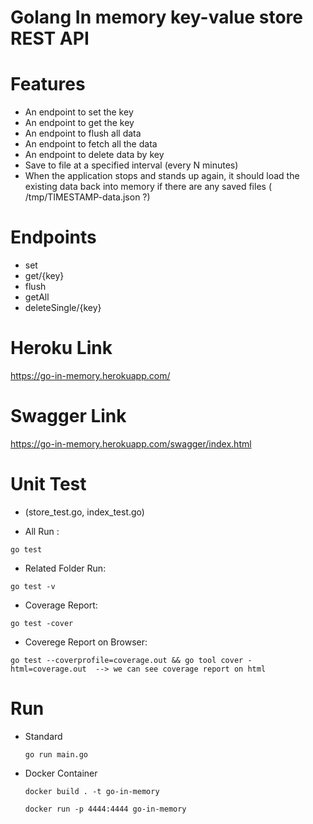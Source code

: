 
# Golang In memory key-value store REST API

# Features
+ An endpoint to set the key
+ An endpoint to get the key
+ An endpoint to flush all data
+ An endpoint to fetch all the data
+ An endpoint to delete data by key
+ Save to file at a specified interval (every N minutes)
+ When the application stops and stands up again, it should load the existing data back into memory if there are any saved files ( /tmp/TIMESTAMP-data.json ?)

# Endpoints
+ set
+ get/{key}
+ flush
+ getAll
+ deleteSingle/{key}

# Heroku Link

https://go-in-memory.herokuapp.com/

# Swagger Link
 
https://go-in-memory.herokuapp.com/swagger/index.html

# Unit Test
+ (store_test.go, index_test.go)

+ All Run :
 
 ```
go test
 ```
 
+ Related Folder Run:
 ``` 
go test -v
 ```
 

+ Coverage Report:
 ```
go test -cover
 ```
 
+ Coverege Report on Browser:
```
go test --coverprofile=coverage.out && go tool cover -html=coverage.out  --> we can see coverage report on html
 ```

# Run

+ Standard
   ```
   go run main.go
  ```
+ Docker Container
    ``` 
    docker build . -t go-in-memory
    ```
    
    ```
    docker run -p 4444:4444 go-in-memory
    ```
